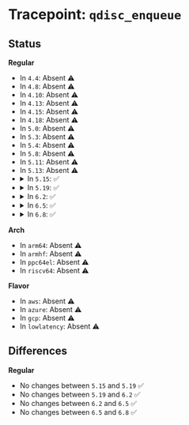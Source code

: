 # Tracepoint: <code>qdisc_enqueue</code>

## Status
<b>Regular</b>
<ul>
<li>
In <code>4.4</code>: Absent ⚠️
</li>
<li>
In <code>4.8</code>: Absent ⚠️
</li>
<li>
In <code>4.10</code>: Absent ⚠️
</li>
<li>
In <code>4.13</code>: Absent ⚠️
</li>
<li>
In <code>4.15</code>: Absent ⚠️
</li>
<li>
In <code>4.18</code>: Absent ⚠️
</li>
<li>
In <code>5.0</code>: Absent ⚠️
</li>
<li>
In <code>5.3</code>: Absent ⚠️
</li>
<li>
In <code>5.4</code>: Absent ⚠️
</li>
<li>
In <code>5.8</code>: Absent ⚠️
</li>
<li>
In <code>5.11</code>: Absent ⚠️
</li>
<li>
In <code>5.13</code>: Absent ⚠️
</li>
<li>
<details>
<summary>In <code>5.15</code>: ✅</summary>

Event:

```c
struct trace_event_raw_qdisc_enqueue {
    struct trace_entry ent;
    struct Qdisc *qdisc;
    const struct netdev_queue *txq;
    void *skbaddr;
    int ifindex;
    u32 handle;
    u32 parent;
    char __data[0];
};
```
Function:

```c
void trace_event_raw_event_qdisc_enqueue(void *__data, struct Qdisc *qdisc, const struct netdev_queue *txq, struct sk_buff *skb);
```
</details>
</li>
<li>
<details>
<summary>In <code>5.19</code>: ✅</summary>

Event:

```c
struct trace_event_raw_qdisc_enqueue {
    struct trace_entry ent;
    struct Qdisc *qdisc;
    const struct netdev_queue *txq;
    void *skbaddr;
    int ifindex;
    u32 handle;
    u32 parent;
    char __data[0];
};
```
Function:

```c
void trace_event_raw_event_qdisc_enqueue(void *__data, struct Qdisc *qdisc, const struct netdev_queue *txq, struct sk_buff *skb);
```
</details>
</li>
<li>
<details>
<summary>In <code>6.2</code>: ✅</summary>

Event:

```c
struct trace_event_raw_qdisc_enqueue {
    struct trace_entry ent;
    struct Qdisc *qdisc;
    const struct netdev_queue *txq;
    void *skbaddr;
    int ifindex;
    u32 handle;
    u32 parent;
    char __data[0];
};
```
Function:

```c
void trace_event_raw_event_qdisc_enqueue(void *__data, struct Qdisc *qdisc, const struct netdev_queue *txq, struct sk_buff *skb);
```
</details>
</li>
<li>
<details>
<summary>In <code>6.5</code>: ✅</summary>

Event:

```c
struct trace_event_raw_qdisc_enqueue {
    struct trace_entry ent;
    struct Qdisc *qdisc;
    const struct netdev_queue *txq;
    void *skbaddr;
    int ifindex;
    u32 handle;
    u32 parent;
    char __data[0];
};
```
Function:

```c
void trace_event_raw_event_qdisc_enqueue(void *__data, struct Qdisc *qdisc, const struct netdev_queue *txq, struct sk_buff *skb);
```
</details>
</li>
<li>
<details>
<summary>In <code>6.8</code>: ✅</summary>

Event:

```c
struct trace_event_raw_qdisc_enqueue {
    struct trace_entry ent;
    struct Qdisc *qdisc;
    const struct netdev_queue *txq;
    void *skbaddr;
    int ifindex;
    u32 handle;
    u32 parent;
    char __data[0];
};
```
Function:

```c
void trace_event_raw_event_qdisc_enqueue(void *__data, struct Qdisc *qdisc, const struct netdev_queue *txq, struct sk_buff *skb);
```
</details>
</li>
</ul>
<b>Arch</b>
<ul>
<li>
In <code>arm64</code>: Absent ⚠️
</li>
<li>
In <code>armhf</code>: Absent ⚠️
</li>
<li>
In <code>ppc64el</code>: Absent ⚠️
</li>
<li>
In <code>riscv64</code>: Absent ⚠️
</li>
</ul>
<b>Flavor</b>
<ul>
<li>
In <code>aws</code>: Absent ⚠️
</li>
<li>
In <code>azure</code>: Absent ⚠️
</li>
<li>
In <code>gcp</code>: Absent ⚠️
</li>
<li>
In <code>lowlatency</code>: Absent ⚠️
</li>
</ul>

## Differences
<b>Regular</b>
<ul>
<li>
No changes between <code>5.15</code> and <code>5.19</code> ✅
</li>
<li>
No changes between <code>5.19</code> and <code>6.2</code> ✅
</li>
<li>
No changes between <code>6.2</code> and <code>6.5</code> ✅
</li>
<li>
No changes between <code>6.5</code> and <code>6.8</code> ✅
</li>
</ul>
